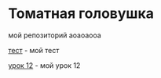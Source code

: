 

# Томатная головушка
мой репозиторий аоаоаооа

[тест](http://tomatoheadboy.github.io/test/ "мой тест") - мой тест

[урок 12](http://tomatoheadboy.github.io/lesson_12/ "мой урок 12") - мой урок 12
